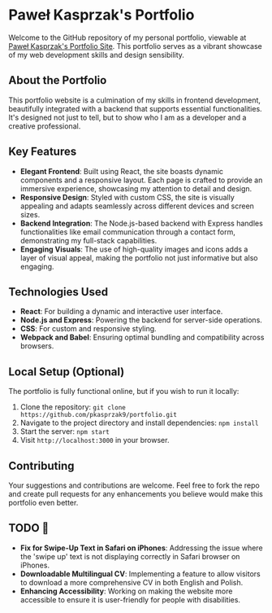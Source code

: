# Paweł Kasprzak's Portfolio

Welcome to the GitHub repository of my personal portfolio, viewable at [Paweł Kasprzak's Portfolio Site](https://pawel-kasprzak.site). This portfolio serves as a vibrant showcase of my web development skills and design sensibility.

## About the Portfolio

This portfolio website is a culmination of my skills in frontend development, beautifully integrated with a backend that supports essential functionalities. It's designed not just to tell, but to show who I am as a developer and a creative professional.

## Key Features

- **Elegant Frontend**: Built using React, the site boasts dynamic components and a responsive layout. Each page is crafted to provide an immersive experience, showcasing my attention to detail and design.
- **Responsive Design**: Styled with custom CSS, the site is visually appealing and adapts seamlessly across different devices and screen sizes.
- **Backend Integration**: The Node.js-based backend with Express handles functionalities like email communication through a contact form, demonstrating my full-stack capabilities.
- **Engaging Visuals**: The use of high-quality images and icons adds a layer of visual appeal, making the portfolio not just informative but also engaging.

## Technologies Used

- **React**: For building a dynamic and interactive user interface.
- **Node.js and Express**: Powering the backend for server-side operations.
- **CSS**: For custom and responsive styling.
- **Webpack and Babel**: Ensuring optimal bundling and compatibility across browsers.

## Local Setup (Optional)

The portfolio is fully functional online, but if you wish to run it locally:

1. Clone the repository: `git clone https://github.com/pkasprzak9/portfolio.git`
2. Navigate to the project directory and install dependencies: `npm install`
3. Start the server: `npm start`
4. Visit `http://localhost:3000` in your browser.

## Contributing

Your suggestions and contributions are welcome. Feel free to fork the repo and create pull requests for any enhancements you believe would make this portfolio even better.

## TODO 📝

- **Fix for Swipe-Up Text in Safari on iPhones**: Addressing the issue where the 'swipe up' text is not displaying correctly in Safari browser on iPhones.
- **Downloadable Multilingual CV**: Implementing a feature to allow visitors to download a more comprehensive CV in both English and Polish.
- **Enhancing Accessibility**: Working on making the website more accessible to ensure it is user-friendly for people with disabilities.
